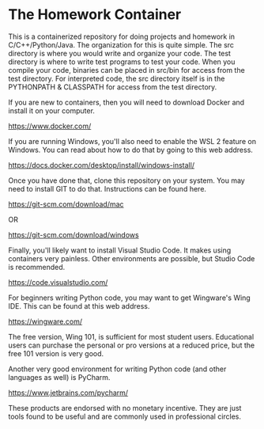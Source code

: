 # The Homework Container

This is a containerized repository for doing projects and homework in
C/C++/Python/Java. The organization for this is quite simple. The src
directory is where you would write and organize your code. The test
directory is where to write test programs to test your code. When
you compile your code, binaries can be placed in src/bin for access
from the test directory. For interpreted code, the src directory itself
is in the PYTHONPATH & CLASSPATH for access from the test directory.

If you are new to containers, then you will need to download Docker and
install it on your computer.

https://www.docker.com/

If you are running Windows, you'll also need to
enable the WSL 2 feature on Windows. You can read about how to do that by
going to this web address.

https://docs.docker.com/desktop/install/windows-install/

Once you have done that, clone this repository on your system. You may need to
install GIT to do that. Instructions can be found here.

https://git-scm.com/download/mac

OR

https://git-scm.com/download/windows

Finally, you'll likely want to install Visual Studio Code. It makes using
containers very painless. Other environments are possible, but Studio Code
is recommended.

https://code.visualstudio.com/

For beginners writing Python code, you may want to get Wingware's Wing IDE.
This can be found at this web address.

https://wingware.com/

The free version, Wing 101, is sufficient for most student users. Educational
users can purchase the personal or pro versions at a reduced price, but the
free 101 version is very good.

Another very good environment for writing Python code (and other languages as
well) is PyCharm.

https://www.jetbrains.com/pycharm/

These products are endorsed with no monetary incentive. They are just tools
found to be useful and are commonly used in professional circles.

